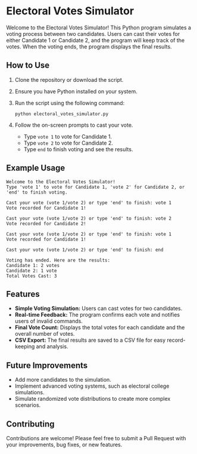 # Electoral Votes Simulator

Welcome to the Electoral Votes Simulator! This Python program simulates a voting process between two candidates. Users can cast their votes for either Candidate 1 or Candidate 2, and the program will keep track of the votes. When the voting ends, the program displays the final results.

## How to Use

1. Clone the repository or download the script.
2. Ensure you have Python installed on your system.
3. Run the script using the following command:

    ```
    python electoral_votes_simulator.py
    ```

4. Follow the on-screen prompts to cast your vote.

    - Type `vote 1` to vote for Candidate 1.
    - Type `vote 2` to vote for Candidate 2.
    - Type `end` to finish voting and see the results.

## Example Usage

```
Welcome to the Electoral Votes Simulator!
Type 'vote 1' to vote for Candidate 1, 'vote 2' for Candidate 2, or 'end' to finish voting.

Cast your vote (vote 1/vote 2) or type 'end' to finish: vote 1
Vote recorded for Candidate 1!

Cast your vote (vote 1/vote 2) or type 'end' to finish: vote 2
Vote recorded for Candidate 2!

Cast your vote (vote 1/vote 2) or type 'end' to finish: vote 1
Vote recorded for Candidate 1!

Cast your vote (vote 1/vote 2) or type 'end' to finish: end

Voting has ended. Here are the results:
Candidate 1: 2 votes
Candidate 2: 1 vote
Total Votes Cast: 3
```


## Features

- **Simple Voting Simulation:** Users can cast votes for two candidates.
- **Real-time Feedback:** The program confirms each vote and notifies users of invalid commands.
- **Final Vote Count:** Displays the total votes for each candidate and the overall number of votes.
- **CSV Export:** The final results are saved to a CSV file for easy record-keeping and analysis.

## Future Improvements

- Add more candidates to the simulation.
- Implement advanced voting systems, such as electoral college simulations.
- Simulate randomized vote distributions to create more complex scenarios.

## Contributing

Contributions are welcome! Please feel free to submit a Pull Request with your improvements, bug fixes, or new features.

